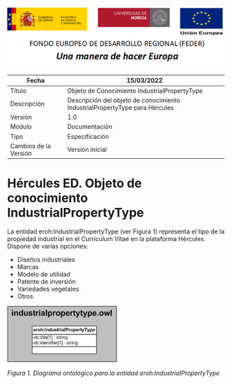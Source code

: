 ![](../../Docs/media/CabeceraDocumentosMD.png)

| Fecha         | 15/03/2022                                                   |
| ------------- | ------------------------------------------------------------ |
|Título|Objeto de Conocimiento IndustrialPropertyType| 
|Descripción|Descripción del objeto de conocimiento IndustrialPropertyType para Hércules|
|Versión|1.0|
|Módulo|Documentación|
|Tipo|Especificación|
|Cambios de la Versión|Versión inicial|

# Hércules ED. Objeto de conocimiento IndustrialPropertyType

La entidad eroh:IndustrialPropertyType (ver Figura 1) representa el tipo de la propiedad industrial en el Curriculum Vitae en la plataforma Hércules. Dispone de varias opciones:
- Diseños industriales
- Marcas
- Modelo de utilidad
- Patente de inversión
- Variedades vegetales
- Otros

![](../../Docs/media/ObjetosDeConocimiento/IndustrialPropertyType.png)

*Figura 1. Diagrama ontológico para la entidad eroh:IndustrialPropertyType*
